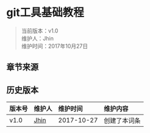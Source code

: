 # git工具基础教程
>当前版本：v1.0  
>维护人：Jhin  
>维护时间：2017年10月27日

## 章节来源
## 历史版本

| 版本号 | 维护人 |维护时间 |维护内容|
| :- | :- | :-| :- |
| v1.0 | [Jhin](http://blog.link-lin.cn) |2017-10-27|创建了本词条|
